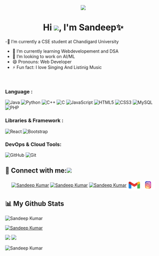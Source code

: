 <p align="center" width="100%" ><img width="50%" height="auto" align="center" src="https://media.tenor.com/A5eDh9nWrqYAAAAd/working-from.gif" height="175px"/></p>

<h1 align="center">Hi <img src="https://c.tenor.com/s06Gjvmi4ocAAAAi/kawaii-cute.gif" width="auto" height="40px">, I'm Sandeep✨</h1>


-🔭 I’m currently a CSE student at Chandigard University<br/>
- 🌱 I’m currently learning Webdevelopement and DSA<br/>
- 👯 I’m looking to work on AI/ML<br/>
- 😄 Pronouns: Web Developer<br/>
- ⚡ Fun fact: I love Singing And Listinig Music<br/>
<br/>

### Language :
![Java](https://img.shields.io/badge/Java-ED8B00?style=for-the-badge&logo=java&logoColor=white)
![Python](https://img.shields.io/badge/Python-FFD43B?style=for-the-badge&logo=python&logoColor=darkgreen)
![C++](https://img.shields.io/badge/C%2B%2B-00599C?style=for-the-badge&logo=c%2B%2B&logoColor=white)
![C](https://img.shields.io/badge/C-00599C?style=for-the-badge&logo=c&logoColor=white)
![JavaScript](https://img.shields.io/badge/-JavaScript-black?style=flat-square&logo=javascript)
![HTML5](https://img.shields.io/badge/HTML5-E34F26?style=for-the-badge&logo=html5&logoColor=white)
![CSS3](https://img.shields.io/badge/CSS3-1572B6?style=for-the-badge&logo=css3&logoColor=white)
![MySQL](https://img.shields.io/badge/MySQL-00000F?style=for-the-badge&logo=mysql&logoColor=white)
![PHP](https://img.shields.io/badge/PHP-777BB4?style=for-the-badge&logo=php&logoColor=white)


### Libraries & Framework :

![React](https://img.shields.io/badge/React-20232A?style=for-the-badge&logo=react&logoColor=61DAFB)
![Bootstrap](	https://img.shields.io/badge/Bootstrap-563D7C?style=for-the-badge&logo=bootstrap&logoColor=white)


### DevOps & Cloud Tools:

![GitHub](https://img.shields.io/badge/GitHub-100000?style=for-the-badge&logo=github&logoColor=white)
![Git](https://img.shields.io/badge/Git-F05032?style=for-the-badge&logo=git&logoColor=white)


## 🔎 Connect with me:<img height="70px" src="https://raw.githubusercontent.com/ShahriarShafin/ShahriarShafin/main/Assets/handshake.gif" />
<p align="center">
<a href="https://twitter.com/Sandeep17677151" target="blank"><img align="center" src="https://raw.githubusercontent.com/rahuldkjain/github-profile-readme-generator/master/src/images/icons/Social/twitter.svg" alt="Sandeep Kumar" height="30" width="40" /></a>
<a href="https://www.facebook.com/shubham.bawankar.129" target="blank"><img align="center" src="https://raw.githubusercontent.com/rahuldkjain/github-profile-readme-generator/master/src/images/icons/Social/facebook.svg" alt="Sandeep Kumar" height="30" width="40" /></a>
<a href="https://www.linkedin.com/in/sandeep-kumar-b8ab6b230/" target="blank"><img align="center" src="https://raw.githubusercontent.com/rahuldkjain/github-profile-readme-generator/master/src/images/icons/Social/linked-in-alt.svg" alt="Sandeep Kumar" height="30" width="40" /></a>
<a href="mailto:kumar1808sandeep@gmail.com" target="blank"><img align="center" src="https://raw.githubusercontent.com/Shubham56-droid/Shubham56-droid/main/images/icons8-gmail.svg" alt="Sandeep Kumar" height="33" width="42" /></a>
<a href="https://www.instagram.com/sandeepchaudhary289/?next=%2F" target="blank"><img align="center" src="https://github.com/krsandeep1808/krsandeep1808/blob/main/Instagram.png" alt="Sandeep Kumar" height="30px" width="42px" /></a>
<br/>
</p>


## 📊 My Github Stats

<p align="left"> <img src="https://komarev.com/ghpvc/?username=krsandeep1808&label=Profile%20views&color=0e75b6&style=flat" alt="Sandeep Kumar" /> </p>
<p align="left"> 
<a href="https://github.com/ryo-ma/github-profile-trophy"><img src="https://github-profile-trophy.vercel.app/?username=krsandeep1808" alt="Sandeep Kumar" />
</a> 
</p>

<p  width="90px">
<img margin="20px" src= "https://github-readme-stats.vercel.app/api?username=krsandeep1808&&show_icons=true&title_color=ffffff&icon_color=bb2acf&text_color=daf7dc&bg_color=151515">
<img margin="20px" src="https://github-readme-stats.vercel.app/api/top-langs/?username=krsandeep1808&layout=compact">
</p>
<p><img align="center" src="https://github-readme-streak-stats.herokuapp.com/?user=krsandeep1808&" alt="Sandeep Kumar" /></p>
